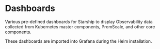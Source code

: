 # Dashboards

Various pre-defined dashboards for Starship to display Observability data collected from
Kubernetes master components, PromScale, and other core components.

These dashboards are imported into Grafana during the Helm installation.
